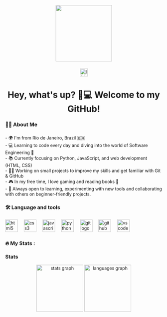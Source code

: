 <div align="center">
  <img height="180" src="https://github.com/user-attachments/assets/ada3a570-d337-4e16-a55d-e3f3e27d089f"  />
</div>

###

<div align="center">
  <a href="https://www.linkedin.com/in/anderson-tavares-7450b3269/" target="_blank">
    <img src="https://img.shields.io/static/v1?message=LinkedIn&logo=linkedin&label=&color=0077B5&logoColor=white&labelColor=&style=for-the-badge" height="25" alt="linkedin logo"  />
  </a>
</div>

###

<h1 align="center">Hey, what's up? 👋💻 Welcome to my GitHub!</h1>

###

<h3 align="left">👩‍💻  About Me</h3>

###

<p align="left">- 🌍 I'm from Rio de Janeiro, Brazil 🇧🇷  <br>- 💻 Learning to code every day and diving into the world of Software Engineering 🚀  <br>- 📚 Currently focusing on Python, JavaScript, and web development (HTML, CSS)  <br>- 🧑‍💻 Working on small projects to improve my skills and get familiar with Git & GitHub  <br>- 🎮 In my free time, I love gaming and reading books 📖  <br>- 🌱 Always open to learning, experimenting with new tools and collaborating with others on beginner-friendly projects.</p>

###

<h3 align="left">🛠 Language and tools</h3>

###

<div align="left">
  <img src="https://cdn.jsdelivr.net/gh/devicons/devicon/icons/html5/html5-original.svg" height="40" alt="html5 logo"  />
  <img width="12" />
  <img src="https://cdn.jsdelivr.net/gh/devicons/devicon/icons/css3/css3-original.svg" height="40" alt="css3 logo"  />
  <img width="12" />
  <img src="https://cdn.jsdelivr.net/gh/devicons/devicon/icons/javascript/javascript-original.svg" height="40" alt="javascript logo"  />
  <img width="12" />
  <img src="https://cdn.jsdelivr.net/gh/devicons/devicon/icons/python/python-original.svg" height="40" alt="python logo"  />
  <img width="12" />
  <img src="https://cdn.jsdelivr.net/gh/devicons/devicon/icons/git/git-original.svg" height="40" alt="git logo"  />
  <img width="12" />
  <img src="https://cdn.jsdelivr.net/gh/devicons/devicon/icons/github/github-original.svg" height="40" alt="github logo"  />
  <img width="12" />
  <img src="https://cdn.jsdelivr.net/gh/devicons/devicon/icons/vscode/vscode-original.svg" height="40" alt="vscode logo"  />
</div>

###

<h3 align="left">🔥   My Stats :</h3>

### Stats

<div align="center">
  <img src="https://github-readme-stats.vercel.app/api?username=AndersonTavares0&hide_title=false&hide_rank=false&show_icons=true&include_all_commits=true&count_private=true&disable_animations=false&theme=dracula&locale=en&hide_border=false&order=1" height="150" alt="stats graph"  />
  <img src="https://github-readme-stats.vercel.app/api/top-langs?username=AndersonTavares0&locale=en&hide_title=false&layout=compact&card_width=320&langs_count=5&theme=dracula&hide_border=false&order=2" height="150" alt="languages graph"  />
</div>

###

###
